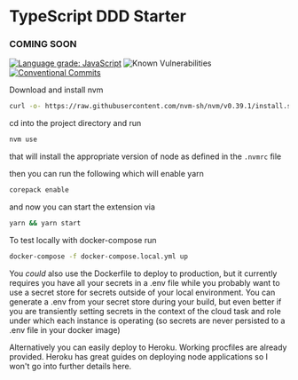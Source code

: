 # TypeScript DDD Starter

### COMING SOON

[![Language grade: JavaScript](https://img.shields.io/lgtm/grade/javascript/g/jpollard-cs/TypeScriptExpressDDDStarter.svg?logo=lgtm&logoWidth=18)](https://lgtm.com/projects/g/jpollard-cs/TypeScriptExpressDDDStarter/context:javascript) ![Known Vulnerabilities](https://snyk.io/test/github/jpollard-cs/typescriptexpressdddstarter/badge.svg) [![Conventional Commits](https://img.shields.io/badge/Conventional%20Commits-1.0.0-%23FE5196?logo=conventionalcommits&logoColor=white)](https://conventionalcommits.org)

Download and install nvm

```bash
curl -o- https://raw.githubusercontent.com/nvm-sh/nvm/v0.39.1/install.sh | bash
```

cd into the project directory and run

```bash
nvm use
```

that will install the appropriate version of node as defined in the `.nvmrc` file

then you can run the following which will enable yarn

```bash
corepack enable
```

and now you can start the extension via

```bash
yarn && yarn start
```

To test locally with docker-compose run

```bash
docker-compose -f docker-compose.local.yml up
```

You _could_ also use the Dockerfile to deploy to production, but it currently requires you have all your secrets in a .env file while you probably want to use a secret store for secrets outside of your local environment. You can generate a .env from your secret store during your build, but even better if you are transiently setting secrets in the context of the cloud task and role under which each instance is operating (so secrets are never persisted to a .env file in your docker image)

Alternatively you can easily deploy to Heroku. Working procfiles are already provided. Heroku has great guides on deploying node applications so I won't go into further details here.
